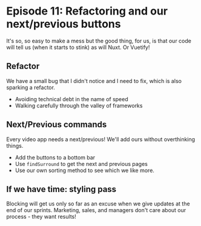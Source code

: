 # Episode 11: Refactoring and our next/previous buttons
It's so, so easy to make a mess but the good thing, for us, is that our code will tell us (when it starts to stink) as will Nuxt. Or Vuetify!

## Refactor
We have a small bug that I didn't notice and I need to fix, which is also sparking a refactor.

 - Avoiding technical debt in the name of speed
 - Walking carefully through the valley of frameworks

## Next/Previous commands
Every video app needs a next/previous! We'll add ours without overthinking things.

 - Add the buttons to a bottom bar
 - Use `findSurround` to get the next and previous pages
 - Use our own sorting method to see which we like more.

## If we have time: styling pass
Blocking will get us only so far as an excuse when we give updates at the end of our sprints. Marketing, sales, and managers don't care about our process - they want results!
